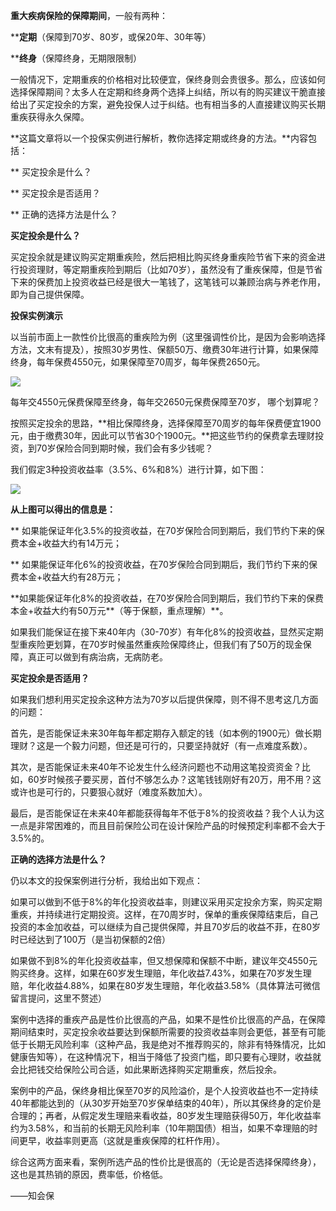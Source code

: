 **重大疾病保险的保障期间**，一般有两种：  


\*\***定期**（保障到70岁、80岁，或保20年、30年等）

\*\***终身**（保障终身，无期限限制）

一般情况下，定期重疾的价格相对比较便宜，保终身则会贵很多。那么，应该如何选择保障期间？太多人在定期和终身两个选择上纠结，所以有的购买建议干脆直接给出了买定投余的方案，避免投保人过于纠结。也有相当多的人直接建议购买长期重疾获得永久保障。

**这篇文章将以一个投保实例进行解析，教你选择定期或终身的方法。**内容包括：

\*\* 买定投余是什么？

\*\* 买定投余是否适用？

\*\* 正确的选择方法是什么？

**买定投余是什么？**

买定投余就是建议购买定期重疾险，然后把相比购买终身重疾险节省下来的资金进行投资理财，等定期重疾险到期后（比如70岁），虽然没有了重疾保障，但是节省下来的保费加上投资收益已经是很大一笔钱了，这笔钱可以兼顾治病与养老作用，即为自己提供保障。  


**投保实例演示**

以当前市面上一款性价比很高的重疾险为例（这里强调性价比，是因为会影响选择方法，文末有提及），按照30岁男性、保额50万、缴费30年进行计算，如果保障终身，每年保费4550元，如果保障至70周岁，每年保费2650元。

![](https://mmbiz.qpic.cn/mmbiz_jpg/XureD2EYlnqFbIiaUpIQiasTSE7DeszDvUbVy7McLVU6bpgMoOVkvrtdRxm28lPrP4FV2NyBR017Of2iaGfBMuiabw/640?wx_fmt=jpeg&tp=webp&wxfrom=5&wx_lazy=1)

每年交4550元保费保障至终身，每年交2650元保费保障至70岁， 哪个划算呢？

按照买定投余的思路，**相比保障终身，选择保障至70周岁的每年保费便宜1900元，由于缴费30年，因此可以节省30个1900元。**把这些节约的保费拿去理财投资，到70岁保险合同到期时候，我们会有多少钱呢？

我们假定3种投资收益率（3.5%、6%和8%）进行计算，如下图：

![](https://mmbiz.qpic.cn/mmbiz_jpg/XureD2EYlnqFbIiaUpIQiasTSE7DeszDvUibhIoouPHytLYlKYY44mFjuALzEb9k6bODvaDnsATjR2P2gjicficjm9A/640?wx_fmt=jpeg&tp=webp&wxfrom=5&wx_lazy=1)

**从上图可以得出的信息是：**

\*\* 如果能保证年化3.5%的投资收益，在70岁保险合同到期后，我们节约下来的保费本金+收益大约有14万元；

\*\* 如果能保证年化6%的投资收益，在70岁保险合同到期后，我们节约下来的保费本金+收益大约有28万元；

\*\*如果能保证年化8%的投资收益，在70岁保险合同到期后，我们节约下来的保费本金+收益大约有50万元**（等于保额，重点理解）**。

如果我们能保证在接下来40年内（30-70岁）有年化8%的投资收益，显然买定期型重疾险更划算，在70岁时候虽然重疾险保障终止，但我们有了50万的现金保障，真正可以做到有病治病，无病防老。

**买定投余是否适用？**

如果我们想利用买定投余这种方法为70岁以后提供保障，则不得不思考这几方面的问题：

首先，是否能保证未来30年每年都定期存入额定的钱（如本例的1900元）做长期理财？这是一个毅力问题，但还是可行的，只要坚持就好（有一点难度系数）。

其次，是否能保证未来40年不论发生什么经济问题也不动用这笔投资资金？比如，60岁时候孩子要买房，首付不够怎么办？这笔钱钱刚好有20万，用不用？这或许也是可行的，只要狠心就好（难度系数加大）。

最后，是否能保证在未来40年都能获得每年不低于8%的投资收益？我个人认为这一点是非常困难的，而且目前保险公司在设计保险产品的时候预定利率都不会大于3.5%的。

**正确的选择方法是什么？**

仍以本文的投保案例进行分析，我给出如下观点：

如果可以做到不低于8%的年化投资收益率，则建议采用买定投余方案，购买定期重疾，并持续进行定期投资。这样，在70周岁时，保单的重疾保障结束后，自己投资的本金加收益，可以继续为自己提供保障，并且70岁后的收益不菲，在80岁时已经达到了100万（是当初保额的2倍）

如果做不到8%的年化投资收益率，但又想保障和保额不中断，建议年交4550元购买终身。这样，如果在60岁发生理赔，年化收益7.43%，如果在70岁发生理赔，年化收益4.88%，如果在80岁发生理赔，年化收益3.58%（具体算法可微信留言提问，这里不赘述）

案例中选择的重疾产品是性价比很高的产品，如果不是性价比很高的产品，在保障期间结束时，买定投余收益要达到保额所需要的投资收益率则会更低，甚至有可能低于长期无风险利率（这种产品，我是绝对不推荐购买的，除非有特殊情况，比如健康告知等），在这种情况下，相当于降低了投资门槛，即只要有心理财，收益就会比把钱交给保险公司合适，如此果断选择购买定期重疾，然后投余。



案例中的产品，保终身相比保至70岁的风险溢价，是个人投资收益也不一定持续40年都能达到的（从30岁开始至70岁保单结束的40年），所以其保终身的定价是合理的；再者，从假定发生理赔来看收益，80岁发生理赔获得50万，年化收益率约为3.58%，和当前的长期无风险利率（10年期国债）相当，如果不幸理赔的时间更早，收益率则更高（这就是重疾保障的杠杆作用）。

综合这两方面来看，案例所选产品的性价比是很高的（无论是否选择保障终身），这也是其热销的原因，费率低，价格低。

——知会保

